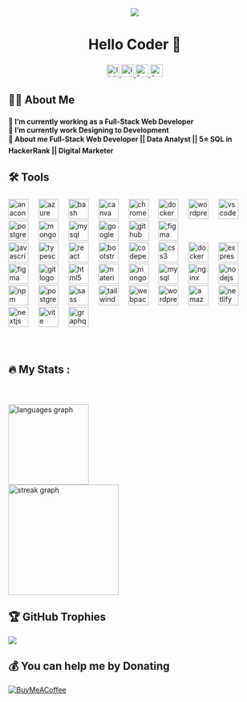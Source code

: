 <div align="center">
  <img src="https://visitor-badge.laobi.icu/badge?page_id=codehariom.codehariom&left_color=darkorange&right_color=darkred&left_text=Visitor"/>
</div>

###

<h1 align="center">Hello Coder 👋</h1>

###

<div align="center">
  <a href="https://www.linkedin.com/in/realhariom/" target="_blank">
    <img src="https://img.shields.io/static/v1?message=LinkedIn&logo=linkedin&label=&color=0077B5&logoColor=white&labelColor=&style=for-the-badge" height="25" alt="linkedin logo"  />
  </a>
  <a href="https://www.instagram.com/real.hariom/" target="_blank">
    <img src="https://img.shields.io/static/v1?message=Instagram&logo=instagram&label=&color=E4405F&logoColor=white&labelColor=&style=for-the-badge" height="25" alt="instagram logo"  />
  </a>
  <a href="https://www.facebook.com/codehariom" target="_blank">
    <img src="https://img.shields.io/static/v1?message=Facebook&logo=facebook&label=&color=1877F2&logoColor=white&labelColor=&style=for-the-badge" height="25" alt="facebook logo"  />
  </a>
  <a href="https://www.hackerrank.com/profile/Hariomcoder" target="_blank">
    <img src="https://img.shields.io/static/v1?message=HackerRank&logo=hackerrank&label=&color=000000&logoColor=&labelColor=&style=for-the-badge" height="25" alt="hackerrank logo"  />
  </a>
</div>

###

<h2 align="left">👩‍💻  About Me</h2>

###

<h4 align="left">🔭 I’m currently working as a Full-Stack Web Developer <BR>  🌱 I’m currently work Designing to Development  <BR> 💬 About me Full-Stack Web Developer || Data Analyst ||  5⭐️ SQL in HackerRank || Digital Marketer </h4>

###

<h2 align="left">🛠 Tools</h2>

###

<div align="left">
  <img src="https://cdn.jsdelivr.net/gh/devicons/devicon/icons/anaconda/anaconda-original.svg" height="40" alt="anaconda logo"  />
  <img width="12" />
  <img src="https://cdn.jsdelivr.net/gh/devicons/devicon/icons/azure/azure-original.svg" height="40" alt="azure logo"  />
  <img width="12" />
  <img src="https://cdn.jsdelivr.net/gh/devicons/devicon/icons/bash/bash-original.svg" height="40" alt="bash logo"  />
  <img width="12" />
  <img src="https://cdn.jsdelivr.net/gh/devicons/devicon/icons/canva/canva-original.svg" height="40" alt="canva logo"  />
  <img width="12" />
  <img src="https://cdn.jsdelivr.net/gh/devicons/devicon/icons/chrome/chrome-original.svg" height="40" alt="chrome logo"  />
  <img width="12" />
  <img src="https://cdn.jsdelivr.net/gh/devicons/devicon/icons/docker/docker-original.svg" height="40" alt="docker logo"  />
  <img width="12" />
  <img src="https://cdn.jsdelivr.net/gh/devicons/devicon/icons/wordpress/wordpress-original.svg" height="40" alt="wordpress logo"  />
  <img width="12" />
  <img src="https://cdn.jsdelivr.net/gh/devicons/devicon/icons/vscode/vscode-original.svg" height="40" alt="vscode logo"  />
  <img width="12" />
  <img src="https://cdn.jsdelivr.net/gh/devicons/devicon/icons/postgresql/postgresql-original.svg" height="40" alt="postgresql logo"  />
  <img width="12" />
  <img src="https://cdn.jsdelivr.net/gh/devicons/devicon/icons/mongodb/mongodb-original.svg" height="40" alt="mongodb logo"  />
  <img width="12" />
  <img src="https://cdn.jsdelivr.net/gh/devicons/devicon/icons/mysql/mysql-original.svg" height="40" alt="mysql logo"  />
  <img width="12" />
  <img src="https://cdn.jsdelivr.net/gh/devicons/devicon/icons/googlecloud/googlecloud-original.svg" height="40" alt="googlecloud logo"  />
  <img width="12" />
  <img src="https://cdn.jsdelivr.net/gh/devicons/devicon/icons/github/github-original.svg" height="40" alt="github logo"  />
  <img width="12" />
  <img src="https://cdn.jsdelivr.net/gh/devicons/devicon/icons/figma/figma-original.svg" height="40" alt="figma logo"  />
  <div align="left">
  <img src="https://cdn.simpleicons.org/javascript/F7DF1E" height="40" alt="javascript logo"  />
  <img width="12" />
  <img src="https://cdn.jsdelivr.net/gh/devicons/devicon/icons/typescript/typescript-original.svg" height="40" alt="typescript logo"  />
  <img width="12" />
  <img src="https://cdn.simpleicons.org/react/61DAFB" height="40" alt="react logo"  />
  <img width="12" />
  <img src="https://cdn.simpleicons.org/bootstrap/7952B3" height="40" alt="bootstrap logo"  />
  <img width="12" />
  <img src="https://cdn.simpleicons.org/codepen/000000" height="40" alt="codepen logo"  />
  <img width="12" />
  <img src="https://cdn.simpleicons.org/css3/1572B6" height="40" alt="css3 logo"  />
  <img width="12" />
  <img src="https://cdn.simpleicons.org/docker/2496ED" height="40" alt="docker logo"  />
  <img width="12" />
  <img src="https://cdn.simpleicons.org/express/000000" height="40" alt="express logo"  />
  <img width="12" />
  <img src="https://cdn.jsdelivr.net/gh/devicons/devicon/icons/figma/figma-original.svg" height="40" alt="figma logo"  />
  <img width="12" />
  <img src="https://cdn.simpleicons.org/git/F05032" height="40" alt="git logo"  />
  <img width="12" />
  <img src="https://cdn.simpleicons.org/html5/E34F26" height="40" alt="html5 logo"  />
  <img width="12" />
  <img src="https://cdn.simpleicons.org/mui/007FFF" height="40" alt="materialui logo"  />
  <img width="12" />
  <img src="https://cdn.simpleicons.org/mongodb/47A248" height="40" alt="mongodb logo"  />
  <img width="12" />
  <img src="https://cdn.simpleicons.org/mysql/4479A1" height="40" alt="mysql logo"  />
  <img width="12" />
  <img src="https://cdn.simpleicons.org/nginx/009639" height="40" alt="nginx logo"  />
  <img width="12" />
  <img src="https://cdn.simpleicons.org/nodedotjs/339933" height="40" alt="nodejs logo"  />
  <img width="12" />
  <img src="https://cdn.simpleicons.org/npm/CB3837" height="40" alt="npm logo"  />
  <img width="12" />
  <img src="https://cdn.simpleicons.org/postgresql/4169E1" height="40" alt="postgresql logo"  />
  <img width="12" />
  <img src="https://cdn.simpleicons.org/sass/CC6699" height="40" alt="sass logo"  />
  <img width="12" />
  <img src="https://cdn.simpleicons.org/tailwindcss/06B6D4" height="40" alt="tailwindcss logo"  />
  <img width="12" />
  <img src="https://cdn.simpleicons.org/webpack/8DD6F9" height="40" alt="webpack logo"  />
  <img width="12" />
  <img src="https://cdn.simpleicons.org/wordpress/21759B" height="40" alt="wordpress logo"  />
  <img width="12" />
  <img src="https://skillicons.dev/icons?i=aws" height="40" alt="amazonwebservices logo"  />
  <img width="12" />
  <img src="https://skillicons.dev/icons?i=netlify" height="40" alt="netlify logo"  />
  <img width="12" />
  <img src="https://skillicons.dev/icons?i=nextjs" height="40" alt="nextjs logo"  />
  <img width="12" />
  <img src="https://skillicons.dev/icons?i=vite" height="40" alt="vite logo"  />
  <img width="12" />
  <img src="https://cdn.jsdelivr.net/gh/devicons/devicon/icons/graphql/graphql-plain.svg" height="40" alt="graphql logo"  />
</div>

###

<br clear="both">


<h2 align="left">🔥   My Stats :</h2>

###

<br clear="both">

<div align="left">
  <br>
  <img src="https://github-readme-stats.vercel.app/api/top-langs?username=codehariom&locale=en&hide_title=false&layout=compact&card_width=320&langs_count=5&theme=blue-green&hide_border=false&order=2" height="160" alt="languages graph" /> <br>
  <img src="https://streak-stats.demolab.com?user=codehariom&locale=en&mode=weekly&theme=blue-green&hide_border=false&border_radius=5&order=3" height="220" alt="streak graph"  />
</div>

###

## 🏆 GitHub Trophies
![](https://github-profile-trophy.vercel.app/?username=codehariom&theme=radical&no-frame=false&no-bg=false&margin-w=4)


## 💰 You can help me by Donating
  [![BuyMeACoffee](https://img.shields.io/badge/Buy%20Me%20a%20Coffee-ffdd00?style=for-the-badge&logo=buy-me-a-coffee&logoColor=black)](https://www.buymeacoffee.com/realHariom) 
